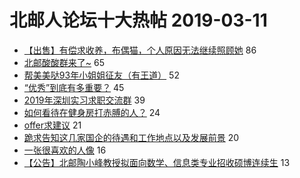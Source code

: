 # 北邮人论坛十大热帖 2019-03-11

- [【出售】有偿求收养，布偶猫，个人原因无法继续照顾她](https://bbs.byr.cn/article/Pet/151951) 86
- [北邮酸酸群来了~](https://bbs.byr.cn/article/Picture/3238726) 65
- [帮美美哒93年小姐姐征友（有王道）](https://bbs.byr.cn/article/Friends/1915009) 52
- [“优秀”到底有多重要？](https://bbs.byr.cn/article/Feeling/3103517) 45
- [2019年深圳实习求职交流群](https://bbs.byr.cn/article/BYRatSZ/8276) 39
- [如何看待在健身房打赤膊的人？](https://bbs.byr.cn/article/Talking/6102686) 24
- [offer求建议](https://bbs.byr.cn/article/Job/2019866) 21
- [跪求告知这几家国企的待遇和工作地点以及发展前景](https://bbs.byr.cn/article/WorkLife/1118867) 20
- [一张很喜欢的人像](https://bbs.byr.cn/article/Photo/266633) 16
- [【公告】北邮陶小峰教授拟面向数学、信息类专业招收硕博连续生](https://bbs.byr.cn/article/AimGraduate/1159502) 13


